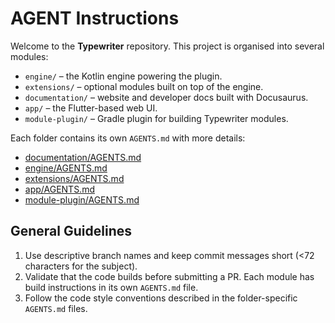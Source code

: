 # AGENT Instructions

Welcome to the **Typewriter** repository. This project is organised into several modules:

- `engine/` – the Kotlin engine powering the plugin.
- `extensions/` – optional modules built on top of the engine.
- `documentation/` – website and developer docs built with Docusaurus.
- `app/` – the Flutter-based web UI.
- `module-plugin/` – Gradle plugin for building Typewriter modules.

Each folder contains its own `AGENTS.md` with more details:

- [documentation/AGENTS.md](documentation/AGENTS.md)
- [engine/AGENTS.md](engine/AGENTS.md)
- [extensions/AGENTS.md](extensions/AGENTS.md)
- [app/AGENTS.md](app/AGENTS.md)
- [module-plugin/AGENTS.md](module-plugin/AGENTS.md)

## General Guidelines

1. Use descriptive branch names and keep commit messages short (<72 characters for the subject).
2. Validate that the code builds before submitting a PR. Each module has build instructions in its own `AGENTS.md` file.
3. Follow the code style conventions described in the folder-specific `AGENTS.md` files.

